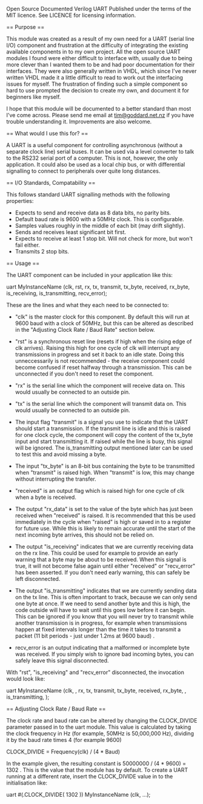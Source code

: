Open Source Documented Verilog UART
Published under the terms of the MIT licence. See LICENCE for licensing information.

== Purpose ==

This module was created as a result of my own need for a UART (serial line I/O) component and frustration at the difficulty of integrating the existing available components in to my own project. All the open source UART modules I found were either difficult to interface with, usually due to being more clever than I wanted them to be and had poor documentation for their interfaces. They were also generally written in VHDL, which since I've never written VHDL made it a little difficult to read to work out the interfacing issues for myself. The frustration of finding such a simple component so hard to use prompted the decision to create my own, and document it for beginners like myself.

I hope that this module will be documented to a better standard than most I've come across. Please send me email at tim@goddard.net.nz if you have trouble understanding it. Improvements are also welcome.

== What would I use this for? ==

A UART is a useful component for controlling asynchronous (without a separate clock line) serial buses. It can be used via a level converter to talk to the RS232 serial port of a computer. This is not, however, the only application. It could also be used as a local chip bus, or with differential signalling to connect to peripherals over quite long distances.

== I/O Standards, Compatability ==

This follows standard UART signalling methods with the following properties:

* Expects to send and receive data as 8 data bits, no parity bits.
* Default baud rate is 9600 with a 50MHz clock. This is configurable.
* Samples values roughly in the middle of each bit (may drift slightly).
* Sends and receives least significant bit first.
* Expects to receive at least 1 stop bit. Will not check for more, but won't fail either.
* Transmits 2 stop bits.

== Usage ==

The UART component can be included in your application like this:

 uart MyInstanceName (clk, rst, rx, tx, transmit, tx_byte, received, rx_byte, is_receiving, is_transmitting, recv_error);

These are the lines and what they each need to be connected to:

* "clk" is the master clock for this component.
  By default this will run at 9600 baud with a clock of 50MHz, but this can be altered as described in the "Adjusting Clock Rate / Baud Rate" section below.

* "rst" is a synchronous reset line (resets if high when the rising edge of clk arrives).
  Raising this high for one cycle of clk will interrupt any transmissions in progress and set it back to an idle state. Doing this unneccessarily is not recommended - the receive component could become confused if reset halfway through a transmission. This can be unconnected if you don't need to reset the component.

* "rx" is the serial line which the component will receive data on.
  This would usually be connected to an outside pin.

* "tx" is the serial line which the component will transmit data on.
  This would usually be connected to an outside pin.

* The input flag "transmit" is a signal you use to indicate that the UART should start a transmission.
  If the transmit line is idle and this is raised for one clock cycle, the component will copy the content of the tx_byte input and start transmitting it. If raised while the line is busy, this signal will be ignored. The is_transmitting output mentioned later can be used to test this and avoid missing a byte.

* The input "tx_byte" is an 8-bit bus containing the byte to be transmitted when "transmit" is raised high.
  When "transmit" is low, this may change without interrupting the transfer.

* "received" is an output flag which is raised high for one cycle of clk when a byte is received.

* The output "rx_data" is set to the value of the byte which has just been received when "received" is raised.
  It is recommended that this be used immediately in the cycle when "raised" is high or saved in to a register for future use. While this is likely to remain accurate until the start of the next incoming byte arrives, this should not be relied on.

* The output "is_receiving" indicates that we are currently receiving data on the rx line.
  This could be used for example to provide an early warning that a byte may be about to be received. When this signal is true, it will not become false again until either "received" or "recv_error" has been asserted. If you don't need early warning, this can safely be left disconnected.

* The output "is_transmitting" indicates that we are currently sending data on the tx line.
  This is often important to track, because we can only send one byte at once. If we need to send another byte and this is high, the code outside will have to wait until this goes low before it can begin. This can be ignored if you know that you will never try to transmit while another transmission is in progress, for example when transmissions happen at fixed intervals longer than the time it takes to transmit a packet (11 bit periods - just under 1.2ms at 9600 baud) .

* recv_error is an output indicating that a malformed or incomplete byte was received.
  If you simply wish to ignore bad incoming bytes, you can safely leave this signal disconnected.

With "rst", "is_receiving" and "recv_error" disconnected, the invocation would look like:

 uart MyInstanceName (clk, , rx, tx, transmit, tx_byte, received, rx_byte, , is_transmitting, );

== Adjusting Clock Rate / Baud Rate ==

The clock rate and baud rate can be altered by changing the CLOCK_DIVIDE parameter passed in to the uart module. This value is calculated by taking the clock frequency in Hz (for example, 50MHz is 50,000,000 Hz), dividing it by the baud rate times 4 (for example 9600)

CLOCK_DIVIDE = Frequency(clk) / (4 * Baud)

In the example given, the resulting constant is 50000000 / (4 * 9600) = 1302 . This is the value that the module has by default. To create a UART running at a different rate, insert the CLOCK_DIVIDE value in to the initialisation like:

uart #(.CLOCK_DIVIDE( 1302 )) MyInstanceName (clk, ...);
